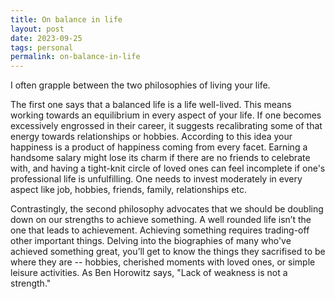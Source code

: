 ```yaml
---
title: On balance in life
layout: post
date: 2023-09-25
tags: personal
permalink: on-balance-in-life
---
```


I often grapple between the two philosophies of living your life.

The first one says that a balanced life is a life well-lived. This means working towards an equilibrium in every aspect of your life. If one becomes excessively engrossed in their career, it suggests recalibrating some of that energy towards relationships or hobbies. According to this idea your happiness is a product of happiness coming from every facet. Earning a handsome salary might lose its charm if there are no friends to celebrate with, and having a tight-knit circle of loved ones can feel incomplete if one's professional life is unfulfilling. One needs to invest moderately in every aspect like job, hobbies, friends, family, relationships etc.

Contrastingly, the second philosophy advocates that we should be doubling down on our strengths to achieve something. A well rounded life isn’t the one that leads to achievement. Achieving something requires trading-off other important things. Delving into the biographies of many who've achieved something great, you’ll get to know the things they sacrifised to be where they are -- hobbies, cherished moments with loved ones, or simple leisure activities. As Ben Horowitz says, "Lack of weakness is not a strength."